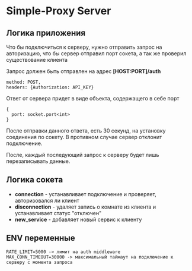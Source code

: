 # Simple-Proxy Server

## Логика приложения

Что бы подключиться к серверу, нужно отправить запрос на авторизацию, что бы сервер отправил порт сокета, а так же проверил существование клиента

Запрос должен быть отправлен на адрес **[HOST:PORT]/auth**
```
method: POST,
headers: {Authorization: API_KEY}
```

Ответ от сервера придет в виде объекта, содержащего в себе порт
```
{
  port: socket.port<int>
}
```

После отправки данного ответа, есть 30 секунд, на установку соединения по сокету. В противном случае сервер отклонит подключение.

После, каждый последующий запрос к серверу будет лишь перезаписывать данные. 

## Логика сокета

- **connection** - устанавливает подключение и проверяет, авторизовался ли клиент
- **disconnection** - удаляет запись о комнате из клиента и устанавливает статус "отключен"
- **new_service** - добавляет новый сервис к клиенту

## ENV переменные

```
RATE_LIMIT=5000 -> лимит на auth middleware
MAX_CONN_TIMEOUT=30000 -> максимальный таймаут на подключение к серверу с момента запроса
```